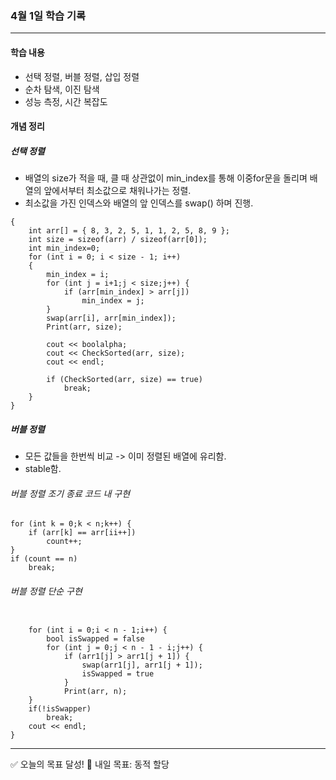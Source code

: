
### 4월 1일 학습 기록
---

#### 학습 내용
- 선택 정렬, 버블 정렬, 삽입 정렬
- 순차 탐색, 이진 탐색
- 성능 측정, 시간 복잡도 

#### 개념 정리
##### 선택 정렬
- 배열의 size가 적을 때, 클 때 상관없이 min_index를 통해 이중for문을 돌리며 배열의 앞에서부터 최소값으로 채워나가는 정렬.
- 최소값을 가진 인덱스와 배열의 앞 인덱스를 swap() 하며 진행.

```
{
	int arr[] = { 8, 3, 2, 5, 1, 1, 2, 5, 8, 9 };
	int size = sizeof(arr) / sizeof(arr[0]);
	int min_index=0;
	for (int i = 0; i < size - 1; i++)
	{
		min_index = i;
		for (int j = i+1;j < size;j++) {
			if (arr[min_index] > arr[j])
				min_index = j;
		}
		swap(arr[i], arr[min_index]);
		Print(arr, size);

		cout << boolalpha;
		cout << CheckSorted(arr, size);
		cout << endl;

		if (CheckSorted(arr, size) == true)
			break;
	}
}
```
##### 버블 정렬
- 모든 값들을 한번씩 비교 -> 이미 정렬된 배열에 유리함.
- stable함.
###### 버블 정렬 조기 종료 코드 내 구현
```
for (int k = 0;k < n;k++) {
	if (arr[k] == arr[ii++])
		count++;
}
if (count == n)
	break;
```
###### 버블 정렬 단순 구현
```

	for (int i = 0;i < n - 1;i++) {
		bool isSwapped = false
		for (int j = 0;j < n - 1 - i;j++) {
			if (arr1[j] > arr1[j + 1]) {
				swap(arr1[j], arr1[j + 1]);
				isSwapped = true
			}
			Print(arr, n);
	}
	if(!isSwapper)
		break;
	cout << endl;
}
```
---

✅ 오늘의 목표 달성!
💪 내일 목표: 동적 할당
